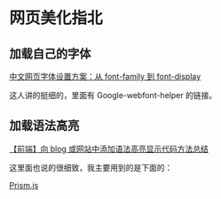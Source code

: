 # 网页美化指北

## 加载自己的字体

[中文网页字体设置方案：从 font-family 到 font-display](https://ridiqulous.com/chinese-webfont-guide/)

这人讲的挺细的，里面有 Google-webfont-helper 的链接。

## 加载语法高亮

[【前端】向 blog 或网站中添加语法高亮显示代码方法总结
](https://www.cnblogs.com/dragonir/p/7426965.html)

这里面也说的很细致，我主要用到的是下面的：

[Prism.js](https://prismjs.com/#used-by)
